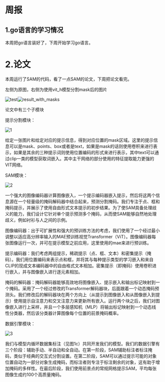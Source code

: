 # 周报  

## 1.go语言的学习情况  

本周把go语言装好了，下周开始学习go语言。

# 2.论文  

本周运行了SAM的代码，看了一点SAM的论文，下周把论文看完。

左侧为原图，右侧为使用vit_h模型分割mask后的图片

![test](C:\Users\70269\Desktop\周报\2025\7.14\test.jpg)![result_with_masks](C:\Users\70269\Desktop\周报\2025\7.14\result_with_masks.jpg)

论文中有三个子模块

提示分割模块：

![1](C:\Users\70269\Desktop\周报\2025\7.14\1.png)

给定一张图片和给定对应的提示信息，得到对应位置的mask区域。这里的提示信息可以是mask、points、box或者是text，如果是mask的话则使用卷积来进行表示，如果是其余的三种提示词则使用位置编码的形式来进行表示，其中text可以通过clip一类的模型获取词嵌入。其中主干网络的部分使用的特征提取能力更强的VIT网络。

SAM模块：

![2](C:\Users\70269\Desktop\周报\2025\7.14\2.png)

一个强大的图像编码器计算图像嵌入，一个提示编码器嵌入提示，然后将这两个信息源在一个轻量级的掩码解码器中结合起来，预测分割掩码。我们专注于点、框和掩码提示，并展示了使用自由形式文本提示的初步结果。为了使SAM具备处理歧义的能力，我们设计它针对单个提示预测多个掩码，从而使SAM能够自然地处理歧义，例如衬衫与人之间的示例。

图像编码器：出于可扩展性和强大的预训练方法的考虑，我们使用了一个经过最小调整以适应高分辨率输入的MAE预训练视觉Transformer（ViT）。图像编码器每张图像运行一次，并可在提示模型之前应用，这里使用的mae来进行预训练。

提示编码器：我们考虑两组提示，稀疏提示（点、框、文本）和密集提示（掩码）。我们用位置编码来表示点和框，并将其与每种提示类型的学习嵌入和来自CLIP的现成文本编码器中的自由格式文本相加。密集提示（即掩码）使用卷积进行嵌入，并与图像嵌入进行逐元素相加。

掩码的解码器：掩码解码器能够高效地将图像嵌入、提示嵌入和输出标记映射到一个掩码。采用了一个经过修改的Transformer解码器块，后面跟着一个动态掩码预测头。我们修改后的解码器块在两个方向上（从提示到图像嵌入和从图像嵌入到提示）使用提示自注意力和交叉注意力来更新所有嵌入。运行两个块之后，我们对图像嵌入进行上采样，并且一个多层感知机（MLP）将输出标记映射到一个动态线性分类器，然后该分类器计算图像每个位置的前景掩码概率。

数据引擎模块：

![3](C:\Users\70269\Desktop\周报\2025\7.14\3.png)

我们与模型内循环数据集标注（见图1c）共同开发我们的模型。我们的数据引擎有三个阶段：辅助手动、半自动和全自动。在第一阶段，SAM辅助标注者标注掩码，类似于经典的交互式分割设置。在第二阶段，SAM可以通过提示可能的对象位置自动为一部分对象生成掩码，而标注者则专注于标注剩余的对象，这有助于增加掩码的多样性。在最后阶段，我们使用前景点的常规网格提示SAM，平均每张图像生成约100个高质量掩码。




